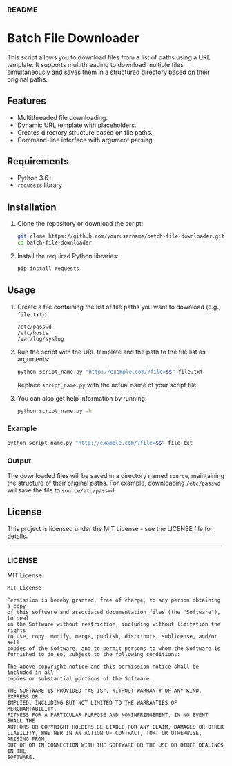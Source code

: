 ### README

# Batch File Downloader

This script allows you to download files from a list of paths using a URL template. It supports multithreading to download multiple files simultaneously and saves them in a structured directory based on their original paths.

## Features
- Multithreaded file downloading.
- Dynamic URL template with placeholders.
- Creates directory structure based on file paths.
- Command-line interface with argument parsing.

## Requirements
- Python 3.6+
- `requests` library

## Installation
1. Clone the repository or download the script:
    ```bash
    git clone https://github.com/yourusername/batch-file-downloader.git
    cd batch-file-downloader
    ```
2. Install the required Python libraries:
    ```bash
    pip install requests
    ```

## Usage
1. Create a file containing the list of file paths you want to download (e.g., `file.txt`):
    ```
    /etc/passwd
    /etc/hosts
    /var/log/syslog
    ```
2. Run the script with the URL template and the path to the file list as arguments:
    ```bash
    python script_name.py "http://example.com/?file=$$" file.txt
    ```
   Replace `script_name.py` with the actual name of your script file.

3. You can also get help information by running:
    ```bash
    python script_name.py -h
    ```

### Example
```bash
python script_name.py "http://example.com/?file=$$" file.txt
```

### Output
The downloaded files will be saved in a directory named `source`, maintaining the structure of their original paths. For example, downloading `/etc/passwd` will save the file to `source/etc/passwd`.

## License
This project is licensed under the MIT License - see the LICENSE file for details.

---

### LICENSE

MIT License

```
MIT License

Permission is hereby granted, free of charge, to any person obtaining a copy
of this software and associated documentation files (the "Software"), to deal
in the Software without restriction, including without limitation the rights
to use, copy, modify, merge, publish, distribute, sublicense, and/or sell
copies of the Software, and to permit persons to whom the Software is
furnished to do so, subject to the following conditions:

The above copyright notice and this permission notice shall be included in all
copies or substantial portions of the Software.

THE SOFTWARE IS PROVIDED "AS IS", WITHOUT WARRANTY OF ANY KIND, EXPRESS OR
IMPLIED, INCLUDING BUT NOT LIMITED TO THE WARRANTIES OF MERCHANTABILITY,
FITNESS FOR A PARTICULAR PURPOSE AND NONINFRINGEMENT. IN NO EVENT SHALL THE
AUTHORS OR COPYRIGHT HOLDERS BE LIABLE FOR ANY CLAIM, DAMAGES OR OTHER
LIABILITY, WHETHER IN AN ACTION OF CONTRACT, TORT OR OTHERWISE, ARISING FROM,
OUT OF OR IN CONNECTION WITH THE SOFTWARE OR THE USE OR OTHER DEALINGS IN THE
SOFTWARE.
```
